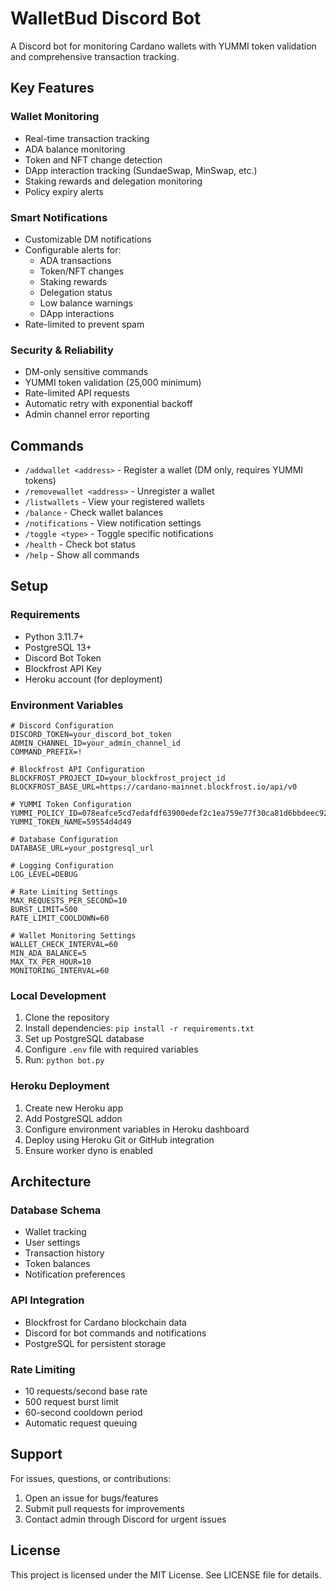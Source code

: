 # WalletBud Discord Bot

A Discord bot for monitoring Cardano wallets with YUMMI token validation and comprehensive transaction tracking.

## Key Features

### Wallet Monitoring
- Real-time transaction tracking
- ADA balance monitoring
- Token and NFT change detection
- DApp interaction tracking (SundaeSwap, MinSwap, etc.)
- Staking rewards and delegation monitoring
- Policy expiry alerts

### Smart Notifications
- Customizable DM notifications
- Configurable alerts for:
  - ADA transactions
  - Token/NFT changes
  - Staking rewards
  - Delegation status
  - Low balance warnings
  - DApp interactions
- Rate-limited to prevent spam

### Security & Reliability
- DM-only sensitive commands
- YUMMI token validation (25,000 minimum)
- Rate-limited API requests
- Automatic retry with exponential backoff
- Admin channel error reporting

## Commands

- `/addwallet <address>` - Register a wallet (DM only, requires YUMMI tokens)
- `/removewallet <address>` - Unregister a wallet
- `/listwallets` - View your registered wallets
- `/balance` - Check wallet balances
- `/notifications` - View notification settings
- `/toggle <type>` - Toggle specific notifications
- `/health` - Check bot status
- `/help` - Show all commands

## Setup

### Requirements
- Python 3.11.7+
- PostgreSQL 13+
- Discord Bot Token
- Blockfrost API Key
- Heroku account (for deployment)

### Environment Variables
```env
# Discord Configuration
DISCORD_TOKEN=your_discord_bot_token
ADMIN_CHANNEL_ID=your_admin_channel_id
COMMAND_PREFIX=!

# Blockfrost API Configuration
BLOCKFROST_PROJECT_ID=your_blockfrost_project_id
BLOCKFROST_BASE_URL=https://cardano-mainnet.blockfrost.io/api/v0

# YUMMI Token Configuration
YUMMI_POLICY_ID=078eafce5cd7edafdf63900edef2c1ea759e77f30ca81d6bbdeec924
YUMMI_TOKEN_NAME=59554d4d49

# Database Configuration
DATABASE_URL=your_postgresql_url

# Logging Configuration
LOG_LEVEL=DEBUG

# Rate Limiting Settings
MAX_REQUESTS_PER_SECOND=10
BURST_LIMIT=500
RATE_LIMIT_COOLDOWN=60

# Wallet Monitoring Settings
WALLET_CHECK_INTERVAL=60
MIN_ADA_BALANCE=5
MAX_TX_PER_HOUR=10
MONITORING_INTERVAL=60
```

### Local Development
1. Clone the repository
2. Install dependencies: `pip install -r requirements.txt`
3. Set up PostgreSQL database
4. Configure `.env` file with required variables
5. Run: `python bot.py`

### Heroku Deployment
1. Create new Heroku app
2. Add PostgreSQL addon
3. Configure environment variables in Heroku dashboard
4. Deploy using Heroku Git or GitHub integration
5. Ensure worker dyno is enabled

## Architecture

### Database Schema
- Wallet tracking
- User settings
- Transaction history
- Token balances
- Notification preferences

### API Integration
- Blockfrost for Cardano blockchain data
- Discord for bot commands and notifications
- PostgreSQL for persistent storage

### Rate Limiting
- 10 requests/second base rate
- 500 request burst limit
- 60-second cooldown period
- Automatic request queuing

## Support

For issues, questions, or contributions:
1. Open an issue for bugs/features
2. Submit pull requests for improvements
3. Contact admin through Discord for urgent issues

## License

This project is licensed under the MIT License. See LICENSE file for details.